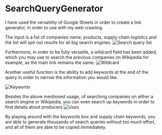# SearchQueryGenerator
I have used the versatility of Google Sheets in order to create a link generator, in order to use with my web crawling.

The input is a list of companies name, products, supply chain logistics and the list will spit out results for all big search engines.
![Search query list](https://user-images.githubusercontent.com/16565764/169750178-07687bcc-9f2d-4340-af14-f2b2829a955a.png)

Furthermore, in order to be fully versatile, a wildcard field has been added, which you may use to search the previous companies on Wikipedia for example, as the main link remains the same. 
![Wildcard](https://user-images.githubusercontent.com/16565764/169750316-7cadef9c-98fe-4c43-8708-a9646b5a6243.png)

Another useful function is the ability to add keywords at the end of the query in order to narrow the information you would like.

![Keywords](https://user-images.githubusercontent.com/16565764/169750460-9b2f3344-8fdb-4f9b-b3fe-d550336beafd.png)


Besides the above mentioned usage, of searching companies on either a search engine or Wikipedia, you can even search up keywords in order to find details about producers
![Uses](https://user-images.githubusercontent.com/16565764/169750868-4aebe04e-b8f3-474c-b07f-4aa54bc4337f.png)

By playing around with the keywords box and supply chain keywords, you are able to generate thousands of search queries without too much effort, and all of them are able to be copied immediately.
